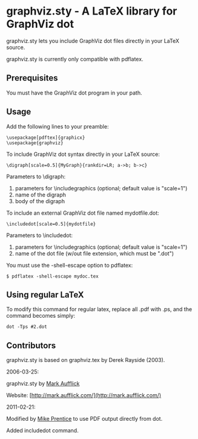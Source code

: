 graphviz.sty - A LaTeX library for GraphViz dot
===============================================

graphviz.sty lets you include GraphViz dot files directly in your LaTeX source.

graphviz.sty is currently only compatible with pdflatex.

Prerequisites
-------------

You must have the GraphViz dot program in your path.

Usage
-----

Add the following lines to your preamble:

    \usepackage[pdftex]{graphicx}
    \usepackage{graphviz}

To include GraphViz dot syntax directly in your LaTeX source:

    \digraph[scale=0.5]{MyGraph}{rankdir=LR; a->b; b->c}

Parameters to \digraph:

1. parameters for \includegraphics (optional; default value is "scale=1")
2. name of the digraph
3. body of the digraph

To include an external GraphViz dot file named mydotfile.dot:

    \includedot[scale=0.5]{mydotfile}

Parameters to \includedot:

1. parameters for \includegraphics (optional; default value is "scale=1")
2. name of the dot file (w/out file extension, which must be ".dot")

You must use the -shell-escape option to pdflatex:

    $ pdflatex -shell-escape mydoc.tex

Using regular LaTeX
-------------------

To modify this command for regular latex, replace all .pdf with .ps, and the
command becomes simply:

    dot -Tps #2.dot

Contributors
------------

graphviz.sty is based on graphviz.tex by Derek Rayside (2003).

2006-03-25:

graphviz.sty by [Mark Aufflick](mailto:mark@aufflick.com)

Website: [http://mark.aufflick.com/](http://mark.aufflick.com/)

2011-02-21:

Modified by [Mike Prentice](mailto:mjp44@buffalo.edu) to
use PDF output directly from dot.

Added includedot command.

